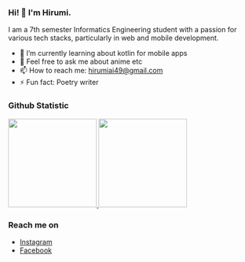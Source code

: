 ### Hi! 👋 I'm Hirumi.

I am a 7th semester Informatics Engineering student with a passion for various tech stacks, particularly in web and mobile development.

- 🌱 I’m currently learning about kotlin for mobile apps
- 💬 Feel free to ask me about anime etc
- 📫 How to reach me: hirumiai49@gmail.com
- ⚡ Fun fact: Poetry writer
  
### Github Statistic
<p align="left">
<a href="https://github.com/hirumiai">
  <img height="180em" src="https://github-readme-stats-eight-theta.vercel.app/api?username=hirumiai&show_icons=true&theme=algolia&include_all_commits=true&count_private=true"/>
  <img height="180em" src="https://github-readme-stats-eight-theta.vercel.app/api/top-langs/?username=hirumiai&layout=compact&langs_count=8&theme=algolia"/>
</a>
</p>

### Reach me on
- <a href="https://www.instagram.com/hirumiai/?">Instagram</a>
- <a href="https://facebook/hirumiai">Facebook</a>
